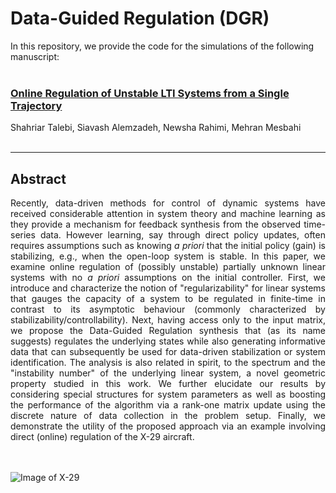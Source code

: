 # Data-Guided Regulation (DGR)


In this repository, we provide the code for the simulations of the following manuscript: <br> <br>


### [Online Regulation of Unstable LTI Systems from a Single Trajectory](https://128.84.21.199/abs/2006.00125)

Shahriar Talebi, Siavash Alemzadeh, Newsha Rahimi, Mehran Mesbahi <br> <br>


---

## Abstract

<div align="justify"> Recently, data-driven methods for control of dynamic systems have received considerable attention in system theory and machine learning as they provide a mechanism for feedback synthesis from the observed time-series data. However learning, say through direct policy updates, often requires assumptions such as knowing <em> a priori </em> that the initial policy (gain) is stabilizing, e.g., when the open-loop system is stable. In this paper, we examine online regulation of (possibly unstable) partially unknown linear systems with no <em> a priori </em> assumptions on the initial controller. First, we introduce and characterize the notion of "regularizability" for linear systems that gauges the capacity of a system to be regulated in finite-time in contrast to its asymptotic behaviour (commonly characterized by stabilizability/controllability). Next, having access only to the input matrix, we propose the Data-Guided Regulation synthesis that (as its name suggests) regulates the underlying states while also generating informative data that can subsequently be used for data-driven stabilization or system identification. The analysis is also related in spirit, to the spectrum and the "instability number" of the underlying linear system, a novel geometric property studied in this work. We further elucidate our results by considering special structures for system parameters as well as boosting the performance of the algorithm via a rank-one matrix update using the discrete nature of data collection in the problem setup. Finally, we demonstrate the utility of the proposed approach via an example involving direct (online) regulation of the X-29 aircraft. </div> <br> <br>

![Image of X-29](http://depts.washington.edu/uwrainlab/wordpress/wp-content/uploads/2020/06/DGR.png)


